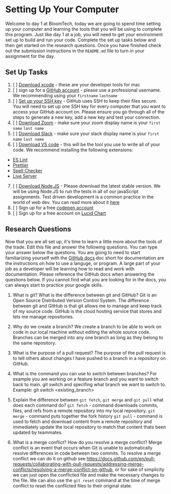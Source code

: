 # Setting Up Your Computer

Welcome to day 1 at BloomTech, today we are going to spend time setting up your computer and learning the tools that you will be using to complete this program. Just like day 1 at a job, you will need to get your environment set up to build and run your code. Complete the set up tasks below and then get started on the research questions. Once you have finished check out the submission instructions in the `README.md` file to turn in your assignment for the day. 

## Set Up Tasks 
1. [ ] [Download xcode](https://apps.apple.com/us/app/xcode/id497799835?mt=12) - these are your developer tools for mac 
2. [ ] sign up for a [GitHub account](https://github.com/join) - please use a professional username. We recommending using your `firstname` `lastname`
3. [ ] [Set up your SSH key](https://docs.github.com/en/authentication/connecting-to-github-with-ssh/generating-a-new-ssh-key-and-adding-it-to-the-ssh-agent) - GitHub uses SSH to keep their files secure. You will need to set up one SSH key for every computer that you want to access your GitHub account on. Please ensure you go through all of the steps to generate a new key, add a new key and test your connection.
4. [ ] [Download Zoom](https://zoom.us/download) - make sure your zoom display name is your `first name` `last name`
5. [ ] [Download Slack](https://slack.com/help/articles/207677868-Download-Slack-for-Mac) - make sure your slack display name is your `first name` `last name` 
6. [ ] [Download VS code](https://code.visualstudio.com/download) - this will be the tool you use to write all of your code. We recommend installing the following extensions: 
- [ES Lint](https://marketplace.visualstudio.com/items?itemName=dbaeumer.vscode-eslint)
- [Prettier](https://marketplace.visualstudio.com/items?itemName=esbenp.prettier-vscode)
- [Spell Checker](https://marketplace.visualstudio.com/items?itemName=streetsidesoftware.code-spell-checker)
- [Live Server](https://marketplace.visualstudio.com/items?itemName=ritwickdey.LiveServer)
7. [ ] [Download Node.JS](https://nodejs.org/en/) - Please download the latest stable version. We will be using Node.JS to run the tests in all of our javaScript assignments. Test driven development is a common practice in the world of web dev. You can read more about it [here](https://www.freecodecamp.org/news/test-driven-development-what-it-is-and-what-it-is-not-41fa6bca02a2/) 
8. [ ] Sign up for a free [codepen account](https://codepen.io/accounts/signup/user/free)
9. [ ] Sign up for a free account on [Lucid Chart](https://www.lucidchart.com/pages/landing?utm_source=google&utm_medium=cpc&utm_campaign[…]tTwOoXp_lCeLTC97pikTFa5cE58FWHwjjpTSGsGPRqR2AAaAh-MEALw_wcB)

## Research Questions 

Now that you are all set up, it's time to learn a little more about the tools of the trade. Edit this file and answer the following questions. You can type your answer below the questions. You are going to need to start familiarizing yourself with the [GitHub docs](https://docs.github.com/en) doc short for documentation are the instructions on how to use a languge, or program. A large part of your job as a developer will be learning how to read and work with documentation. Please reference the GitHub docs when answering the questions below. If you cannot find what you are looking for in the docs, you can always start to practice your google skills. 

1. What is git? What is the difference between git and GitHub?
   Git is an Open Source Distributed Version Control System. The difference between git and GitHub is that git allows me to manage and keep track of my source code. GitHub is the cloud hosting service that stores and lets me manage repositories. 
2. Why do we create a branch? 
    We create a branch to be able to work on code in our local machine without editing the whole source code. Branches can be merged into any one branch as long as they belong to the same repository. 
3. What is the purpose of a pull request? 
    The purpose of the pull request is to tell others about changes I have pushed to a branch in a repository on GitHub. 
4. What is the command you can use to switch between branches? For example you are working on a feature branch and you want to switch back to main. 
    git switch and specifing what branch we want to switch to. Example: git switch <existing_branch>
5. Explain the difference between `git fetch`, `git merge` and `git pull` what does each command do? 
    `git fetch` - command downloads commits, files, and refs from a remote repository into my local repository. 
    `git merge` - command puts together the fork history
    `git pull` - command  is used to fetch and download content from a remote repository and immediately update the local repository to match that content thats been updated by teammates. 

6. What is a merge conflict? How do you resolve a merge conflict? 
     Merge conflict is an event that occurs when Git is unable to automatically resolve differences in code between two commits. To resolve a merge conflict we can do it on github see https://docs.github.com/en/pull-requests/collaborating-with-pull-requests/addressing-merge-conflicts/resolving-a-merge-conflict-on-github, or for sake of simplicity we can just open the conflicted file and make the necessary changes to the file. 
     We can also use the  `git reset` command  at the time of merge conflict to reset the conflicted files to their original state. 
